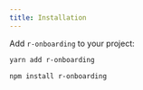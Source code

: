 ```yaml
---
title: Installation
---
```


Add `r-onboarding` to your project:

<code-group>
  <code-block label="Yarn" active>

```bash
yarn add r-onboarding
```

  </code-block>
  <code-block label="NPM">

```bash
npm install r-onboarding
```

  </code-block>
</code-group>

